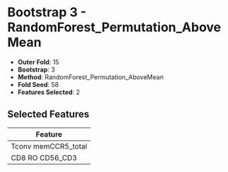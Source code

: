 # Bootstrap 3 - RandomForest_Permutation_AboveMean

- **Outer Fold**: 15
- **Bootstrap**: 3
- **Method**: RandomForest_Permutation_AboveMean
- **Fold Seed**: 58
- **Features Selected**: 2

## Selected Features

| Feature |
|---------|
| Tconv memCCR5_total |
| CD8 RO CD56_CD3 |
